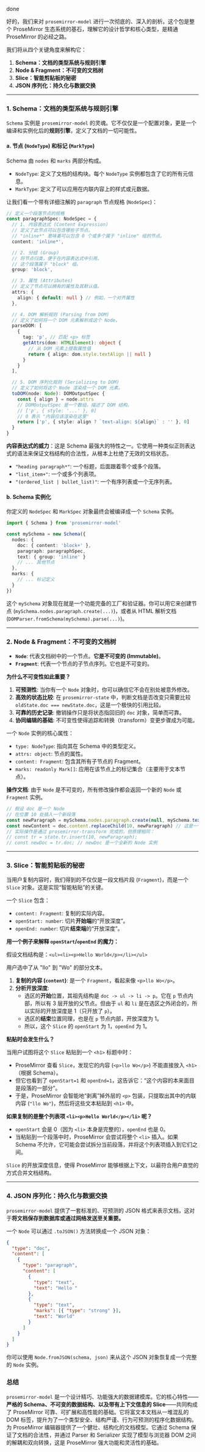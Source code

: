 done

好的，我们来对 `prosemirror-model` 进行一次彻底的、深入的剖析。这个包是整个 ProseMirror 生态系统的基石，理解它的设计哲学和核心类型，是精通 ProseMirror 的必经之路。

我们将从四个关键角度来解构它：

1.  **Schema：文档的类型系统与规则引擎**
2.  **Node & Fragment：不可变的文档树**
3.  **Slice：智能剪贴板的秘密**
4.  **JSON 序列化：持久化与数据交换**

---

### 1. Schema：文档的类型系统与规则引擎

`Schema` 实例是 `prosemirror-model` 的灵魂。它不仅仅是一个配置对象，更是一个编译和实例化后的**规则引擎**，定义了文档的一切可能性。

#### a. 节点 (`NodeType`) 和标记 (`MarkType`)

Schema 由 `nodes` 和 `marks` 两部分构成。

- `NodeType`: 定义了文档的结构块。每个 `NodeType` 实例都包含了它的所有元信息。
- `MarkType`: 定义了可以应用在内联内容上的样式或元数据。

让我们看一个带有详细注解的 `paragraph` 节点规格 (`NodeSpec`)：

```typescript
// 定义一个段落节点的规格
const paragraphSpec: NodeSpec = {
  // 1. 内容表达式 (Content Expression)
  // 定义了此节点可以包含哪些子节点。
  // "inline*" 意味着可以包含 0 个或多个属于 "inline" 组的节点。
  content: 'inline*',

  // 2. 分组 (Group)
  // 将节点归类，便于在内容表达式中引用。
  // 这个段落属于 "block" 组。
  group: 'block',

  // 3. 属性 (Attributes)
  // 定义了节点可以拥有的属性及其默认值。
  attrs: {
    align: { default: null } // 例如，一个对齐属性
  },

  // 4. DOM 解析规则 (Parsing from DOM)
  // 定义了如何将一个 DOM 元素解析成这个 Node。
  parseDOM: [
    {
      tag: 'p', // 匹配 <p> 标签
      getAttrs(dom: HTMLElement): object {
        // 从 DOM 元素上提取属性值
        return { align: dom.style.textAlign || null }
      }
    }
  ],

  // 5. DOM 序列化规则 (Serializing to DOM)
  // 定义了如何将这个 Node 渲染成一个 DOM 元素。
  toDOM(node: Node): DOMOutputSpec {
    const { align } = node.attrs
    // DOMOutputSpec 是一个数组，描述了 DOM 结构。
    // ['p', { style: '...' }, 0]
    // 0 表示 "内容应该渲染在这里"
    return ['p', { style: align ? `text-align: ${align}` : '' }, 0]
  }
}
```

**内容表达式的威力**：这是 Schema 最强大的特性之一。它使用一种类似正则表达式的语法来保证文档结构的合法性，从根本上杜绝了无效的文档状态。

- `"heading paragraph*"`: 一个标题，后面跟着零个或多个段落。
- `"list_item+"`: 一个或多个列表项。
- `"(ordered_list | bullet_list)"`: 一个有序列表或一个无序列表。

#### b. Schema 实例化

你定义的 `NodeSpec` 和 `MarkSpec` 对象最终会被编译成一个 `Schema` 实例。

```typescript
import { Schema } from 'prosemirror-model'

const mySchema = new Schema({
  nodes: {
    doc: { content: 'block+' },
    paragraph: paragraphSpec,
    text: { group: 'inline' }
    // ... 其他节点
  },
  marks: {
    // ... 标记定义
  }
})
```

这个 `mySchema` 对象现在就是一个功能完备的工厂和验证器。你可以用它来创建节点 (`mySchema.nodes.paragraph.create(...)`)，或者从 HTML 解析文档 (`DOMParser.fromSchema(mySchema).parse(...)`)。

---

### 2. Node & Fragment：不可变的文档树

- **`Node`**: 代表文档树中的一个节点。**它是不可变的 (Immutable)**。
- **`Fragment`**: 代表一个节点的子节点序列。它也是不可变的。

**为什么不可变性如此重要？**

1.  **可预测性**: 当你有一个 `Node` 对象时，你可以确信它不会在别处被意外修改。
2.  **高效的状态比较**: 在 `prosemirror-state` 中，判断文档是否改变只需要比较 `oldState.doc === newState.doc`，这是一个极快的引用比较。
3.  **可靠的历史记录**: 撤销操作只是将状态指回旧的 `doc` 对象，简单而可靠。
4.  **协同编辑的基础**: 不可变性使得追踪和转换（transform）变更步骤成为可能。

一个 `Node` 实例的核心属性：

- `type: NodeType`: 指向其在 Schema 中的类型定义。
- `attrs: object`: 节点的属性。
- `content: Fragment`: 包含其所有子节点的 Fragment。
- `marks: readonly Mark[]`: 应用在该节点上的标记集合（主要用于文本节点）。

**操作文档**:
由于 `Node` 是不可变的，所有修改操作都会返回一个新的 `Node` 或 `Fragment` 实例。

```typescript
// 假设 doc 是一个 Node
// 在位置 10 处插入一个新段落
const newParagraph = mySchema.nodes.paragraph.create(null, mySchema.text('new'))
const newContent = doc.content.replaceChild(10, newParagraph) // 这是一个假设的API，实际使用 transform
// 实际操作是通过 prosemirror-transform 完成的，但原理相同：
// const tr = state.tr.insert(10, newParagraph);
// const newDoc = tr.doc; // newDoc 是一个全新的 Node 实例
```

---

### 3. Slice：智能剪贴板的秘密

当用户复制内容时，我们得到的不仅仅是一段文档片段 (`Fragment`)，而是一个 `Slice` 对象。这是实现“智能粘贴”的关键。

一个 `Slice` 包含：

- `content: Fragment`: 复制的实际内容。
- `openStart: number`: 切片**开始端**的“开放深度”。
- `openEnd: number`: 切片**结束端**的“开放深度”。

**用一个例子来解释 `openStart`/`openEnd` 的魔力：**

假设文档结构是：`<ul><li><p>Hello World</p></li></ul>`

用户选中了从 "llo" 到 "Wo" 的部分文本。

1.  **复制的内容 (`content`)**: 是一个 `Fragment`，看起来像 `<p>llo Wo</p>`。
2.  **分析开放深度**:
    - 选区的**开始**位置，其祖先结构是 `doc -> ul -> li -> p`。它在 `p` 节点内部，所以有 3 层开放的父节点。但由于 `ul` 和 `li` 是在选区之外闭合的，所以实际的开放深度是 1（只开放了 `p`）。
    - 选区的**结束**位置同理，也是在 `p` 节点内部，开放深度为 1。
    - 所以，这个 `Slice` 的 `openStart` 为 1，`openEnd` 为 1。

**粘贴时会发生什么？**

当用户试图将这个 `Slice` 粘贴到一个 `<h1>` 标题中时：

- ProseMirror 查看 `Slice`，发现它的内容 (`<p>llo Wo</p>`) 不能直接放入 `<h1>`（根据 Schema）。
- 但它也看到了 `openStart=1` 和 `openEnd=1`，这告诉它：“这个内容的本来面目是段落的一部分”。
- 于是，ProseMirror 会智能地“剥离”掉外层的 `<p>` 包装，只提取出其中的内联内容 (`"llo Wo"`)，然后将这些文本粘贴到 `<h1>` 中。

**如果复制的是整个列表项 `<li><p>Hello World</p></li>` 呢？**

- `openStart` 会是 0（因为 `<li>` 本身是完整的），`openEnd` 也是 0。
- 当粘贴到一个段落中时，ProseMirror 会尝试将整个 `<li>` 插入。如果 Schema 不允许，它可能会尝试拆分当前段落，并将这个列表项插入到它们之间。

`Slice` 的开放深度信息，使得 ProseMirror 能够根据上下文，以最符合用户直觉的方式合并文档结构。

---

### 4. JSON 序列化：持久化与数据交换

`prosemirror-model` 提供了一套标准的、可预测的 JSON 格式来表示文档，这对于**将文档保存到数据库或通过网络发送至关重要。**

一个 `Node` 可以通过 `.toJSON()` 方法转换成一个 JSON 对象：

```json
{
  "type": "doc",
  "content": [
    {
      "type": "paragraph",
      "content": [
        {
          "type": "text",
          "text": "Hello "
        },
        {
          "type": "text",
          "marks": [{ "type": "strong" }],
          "text": "World"
        }
      ]
    }
  ]
}
```

你可以使用 `Node.fromJSON(schema, json)` 来从这个 JSON 对象恢复成一个完整的 `Node` 实例。

### 总结

`prosemirror-model` 是一个设计精巧、功能强大的数据建模库。它的核心特性——**严格的 Schema、不可变的数据结构、以及带有上下文信息的 Slice**——共同构成了 ProseMirror 可靠、可扩展和高性能的基础。它将富文本文档从一堆混乱的 DOM 标签，提升为了一个类型安全、结构严谨、行为可预测的程序化数据结构。
为 ProseMirror 编辑器提供了一个健壮、结构化的文档模型。它通过 Schema 保证了文档的合法性，并通过 Parser 和 Serializer 实现了模型与浏览器 DOM 之间的解耦和双向转换，这是 ProseMirror 强大功能和灵活性的基础。
